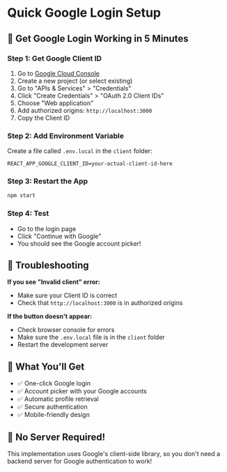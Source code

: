 # Quick Google Login Setup

## 🚀 Get Google Login Working in 5 Minutes

### Step 1: Get Google Client ID
1. Go to [Google Cloud Console](https://console.cloud.google.com/)
2. Create a new project (or select existing)
3. Go to "APIs & Services" > "Credentials"
4. Click "Create Credentials" > "OAuth 2.0 Client IDs"
5. Choose "Web application"
6. Add authorized origins: `http://localhost:3000`
7. Copy the Client ID

### Step 2: Add Environment Variable
Create a file called `.env.local` in the `client` folder:

```env
REACT_APP_GOOGLE_CLIENT_ID=your-actual-client-id-here
```

### Step 3: Restart the App
```bash
npm start
```

### Step 4: Test
- Go to the login page
- Click "Continue with Google"
- You should see the Google account picker!

## 🔧 Troubleshooting

**If you see "Invalid client" error:**
- Make sure your Client ID is correct
- Check that `http://localhost:3000` is in authorized origins

**If the button doesn't appear:**
- Check browser console for errors
- Make sure the `.env.local` file is in the `client` folder
- Restart the development server

## 📱 What You'll Get

- ✅ One-click Google login
- ✅ Account picker with your Google accounts
- ✅ Automatic profile retrieval
- ✅ Secure authentication
- ✅ Mobile-friendly design

## 🎯 No Server Required!

This implementation uses Google's client-side library, so you don't need a backend server for Google authentication to work!





